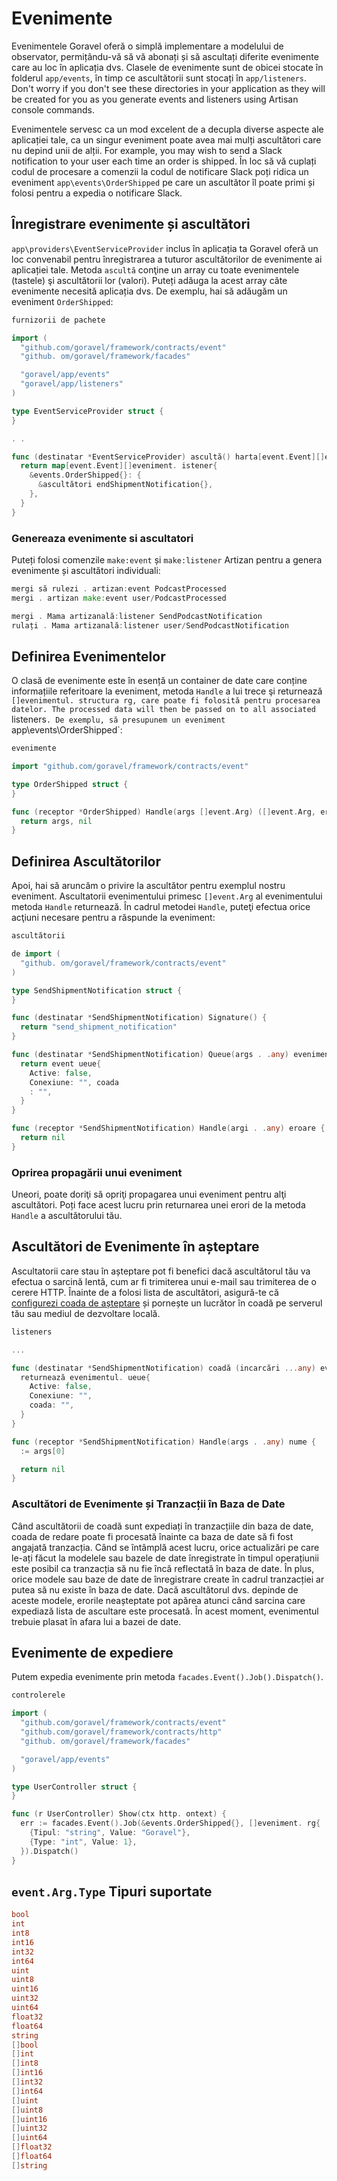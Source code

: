 # Evenimente

Evenimentele Goravel oferă o simplă implementare a modelului de observator, permițându-vă să vă abonați și să ascultați diferite evenimente
care au loc în aplicația dvs. Clasele de evenimente sunt de obicei stocate în folderul `app/events`, în timp ce ascultătorii
sunt stocați în `app/listeners`. Don't worry if you don't see these directories in your application as they will
be created for you as you generate events and listeners using Artisan console commands.

Evenimentele servesc ca un mod excelent de a decupla diverse aspecte ale aplicației tale, ca un singur eveniment poate avea mai mulți ascultători
care nu depind unii de alții. For example, you may wish to send a Slack notification to your user each
time an order is shipped. În loc să vă cuplați codul de procesare a comenzii la codul de notificare Slack poți ridica
un eveniment `app\events\OrderShipped` pe care un ascultător îl poate primi și folosi pentru a expedia o notificare Slack.

## Înregistrare evenimente și ascultători

`app\providers\EventServiceProvider` inclus în aplicația ta Goravel oferă un loc convenabil pentru înregistrarea
a tuturor ascultătorilor de evenimente ai aplicației tale. Metoda `ascultă` conţine un array cu toate evenimentele (tastele) şi ascultătorii lor
(valori). Puteți adăuga la acest array câte evenimente necesită aplicația dvs. De exemplu, hai să adăugăm un eveniment
`OrderShipped`:

```go
furnizorii de pachete

import (
  "github.com/goravel/framework/contracts/event"
  "github. om/goravel/framework/facades"

  "goravel/app/events"
  "goravel/app/listeners"
)

type EventServiceProvider struct {
}

. .

func (destinatar *EventServiceProvider) ascultă() harta[event.Event][]event.Listener {
  return map[event.Event][]eveniment. istener{
    &events.OrderShipped{}: {
      &ascultători endShipmentNotification{},
    },
  }
}
```

### Genereaza evenimente si ascultatori

Puteți folosi comenzile `make:event` și `make:listener` Artizan pentru a genera evenimente și ascultători individuali:

```go
mergi să rulezi . artizan:event PodcastProcessed
mergi . artizan make:event user/PodcastProcessed

mergi . Mama artizanală:listener SendPodcastNotification
rulați . Mama artizanală:listener user/SendPodcastNotification
```

## Definirea Evenimentelor

O clasă de evenimente este în esență un container de date care conține informațiile referitoare la eveniment, metoda `Handle` a lui
trece şi returnează `[]evenimentul. structura rg, care poate fi folosită pentru procesarea datelor. The processed data will
then be passed on to all associated `listeners`. De exemplu, să presupunem un eveniment `app\events\OrderShipped\`:

```go
evenimente

import "github.com/goravel/framework/contracts/event"

type OrderShipped struct {
}

func (receptor *OrderShipped) Handle(args []event.Arg) ([]event.Arg, eroare) {
  return args, nil
}
```

## Definirea Ascultătorilor

Apoi, hai să aruncăm o privire la ascultător pentru exemplul nostru eveniment. Ascultatorii evenimentului primesc `[]event.Arg` al evenimentului
metoda `Handle` returnează. În cadrul metodei `Handle`, puteţi efectua orice acţiuni necesare pentru a răspunde la eveniment:

```go
ascultătorii

de import (
  "github. om/goravel/framework/contracts/event"
)

type SendShipmentNotification struct {
}

func (destinatar *SendShipmentNotification) Signature() {
  return "send_shipment_notification"
}

func (destinatar *SendShipmentNotification) Queue(args . .any) eveniment.Queue {
  return event ueue{
    Active: false,
    Conexiune: "", coada
    : "",
  }
}

func (receptor *SendShipmentNotification) Handle(argi . .any) eroare {
  return nil
}
```

### Oprirea propagării unui eveniment

Uneori, poate doriţi să opriţi propagarea unui eveniment pentru alţi ascultători. Poți face acest lucru prin returnarea unei erori de la
metoda `Handle` a ascultătorului tău.

## Ascultători de Evenimente în așteptare

Ascultatorii care stau în așteptare pot fi benefici dacă ascultătorul tău va efectua o sarcină lentă, cum ar fi trimiterea unui e-mail sau trimiterea de
o cerere HTTP. Înainte de a folosi lista de ascultători, asigură-te că [configurezi coada de așteptare](queues) și pornește un lucrător în coadă
pe serverul tău sau mediul de dezvoltare locală.

```go
listeners

...

func (destinatar *SendShipmentNotification) coadă (incarcări ...any) eveniment.Coada {
  returnează evenimentul. ueue{
    Active: false,
    Conexiune: "",
    coada: "",
  }
}

func (receptor *SendShipmentNotification) Handle(args . .any) nume {
  := args[0]

  return nil
}
```

### Ascultători de Evenimente și Tranzacții în Baza de Date

Când ascultătorii de coadă sunt expediați în tranzacțiile din baza de date, coada de redare poate fi procesată înainte ca baza de date
să fi fost angajată tranzacția. Când se întâmplă acest lucru, orice actualizări pe care le-ați făcut la modelele sau bazele de date înregistrate în timpul operațiunii
este posibil ca tranzacția să nu fie încă reflectată în baza de date. În plus, orice modele sau baze de date de înregistrare create
în cadrul tranzacției ar putea să nu existe în baza de date. Dacă ascultătorul dvs. depinde de aceste modele, erorile neașteptate pot apărea
atunci când sarcina care expediază lista de ascultare este procesată. În acest moment, evenimentul trebuie plasat în afara lui
a bazei de date.

## Evenimente de expediere

Putem expedia evenimente prin metoda `facades.Event().Job().Dispatch()`.

```go
controlerele

import (
  "github.com/goravel/framework/contracts/event"
  "github.com/goravel/framework/contracts/http"
  "github. om/goravel/framework/facades"

  "goravel/app/events"
)

type UserController struct {
}

func (r UserController) Show(ctx http. ontext) {
  err := facades.Event().Job(&events.OrderShipped{}, []eveniment. rg{
    {Tipul: "string", Value: "Goravel"},
    {Type: "int", Value: 1},
  }).Dispatch()
}
```

## `event.Arg.Type` Tipuri suportate

```go
bool
int
int8
int16
int32
int64
uint
uint8
uint16
uint32
uint64
float32
float64
string
[]bool
[]int
[]int8
[]int16
[]int32
[]int64
[]uint
[]uint8
[]uint16
[]uint32
[]uint64
[]float32
[]float64
[]string
```

